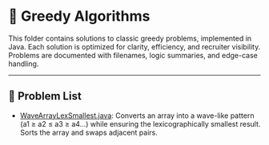 # 🧠 Greedy Algorithms

This folder contains solutions to classic greedy problems, implemented in Java. Each solution is optimized for clarity, efficiency, and recruiter visibility. Problems are documented with filenames, logic summaries, and edge-case handling.

---

## 📂 Problem List

- [WaveArrayLexSmallest.java](WaveArrayLexSmallest.java): Converts an array into a wave-like pattern (a1 ≥ a2 ≤ a3 ≥ a4...) while ensuring the lexicographically smallest result. Sorts the array and swaps adjacent pairs.

